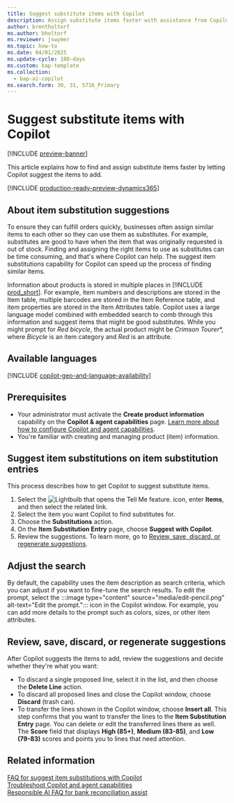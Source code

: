 ```yaml
---
title: Suggest substitute items with Copilot
description: Assign substitute items faster with assistance from Copilot.
author: brentholtorf
ms.author: bholtorf
ms.reviewer: jswymer
ms.topic: how-to
ms.date: 04/01/2025
ms.update-cycle: 180-days
ms.custom: bap-template
ms.collection:
  - bap-ai-copilot
ms.search.form: 30, 31, 5716_Primary
---
```


# Suggest substitute items with Copilot

[!INCLUDE [preview-banner](includes/preview-banner.md)]

This article explains how to find and assign substitute items faster by letting Copilot suggest the items to add.

[!INCLUDE [production-ready-preview-dynamics365](includes/production-ready-preview-dynamics365.md)]

## About item substitution suggestions

To ensure they can fulfill orders quickly, businesses often assign similar items to each other so they can use them as substitutes. For example, substitutes are good to have when the item that was originally requested is out of stock. Finding and assigning the right items to use as substitutes can be time consuming, and that's where Copilot can help. The suggest item substitutions capability for Copilot can speed up the process of finding similar items.

Information about products is stored in multiple places in [!INCLUDE [prod_short](includes/prod_short.md)]. For example, item numbers and descriptions are stored in the Item table, multiple barcodes are stored in the Item Reference table, and item properties are stored in the Item Attributes table. Copilot uses a large language model combined with embedded search to comb through this information and suggest items that might be good substitutes. While you might prompt for *Red bicycle*, the actual product might be *Crimson Tourer**, where *Bicycle* is an item category and *Red* is an attribute.

## Available languages

[!INCLUDE [copilot-geo-and-language-availability](includes/copilot-geo-and-language-availability.md)]

## Prerequisites

- Your administrator must activate the **Create product information** capability on the **Copilot & agent capabilities** page. [Learn more about how to configure Copilot and agent capabilities](enable-ai.md).
- You're familiar with creating and managing product (item) information.

## Suggest item substitutions on item substitution entries

This process describes how to get Copilot to suggest substitute items.

1. Select the ![Lightbulb that opens the Tell Me feature.](media/ui-search/search_small.png "Tell me what you want to do") icon, enter **Items**, and then select the related link.
2. Select the item you want Copilot to find substitutes for.
3. Choose the **Substitutions** action.
4. On the **Item Substitution Entry** page, choose **Suggest with Copilot**.
5. Review the suggestions. To learn more, go to [Review, save, discard, or regenerate suggestions](#review-save-discard-or-regenerate-suggestions).

## Adjust the search

By default, the capability uses the item description as search criteria, which you can adjust if you want to fine-tune the search results. To edit the prompt, select the :::image type="content" source="media/edit-pencil.png" alt-text="Edit the prompt."::: icon in the Copilot window. For example, you can add more details to the prompt such as colors, sizes, or other item attributes.

## Review, save, discard, or regenerate suggestions

After Copilot suggests the items to add, review the suggestions and decide whether they're what you want:

- To discard a single proposed line, select it in the list, and then choose the **Delete Line** action.
- To discard all proposed lines and close the Copilot window, choose **Discard** (trash can).
- To transfer the lines shown in the Copilot window, choose **Insert all**. This step confirms that you want to transfer the lines to the **Item Substitution Entry** page. You can delete or edit the transferred lines there as well. The **Score** field that displays **High (85+)**, **Medium (83-85)**, and **Low (79-83)** scores and points you to lines that need attention.

## Related information

[FAQ for suggest item substitutions with Copilot](faq-suggest-item-substitutions-with-copilot.md)  
[Troubleshoot Copilot and agent capabilities](ai-copilot-troubleshooting.md)  
[Responsible AI FAQ for bank reconciliation assist](faqs-bank-reconciliation.md)
